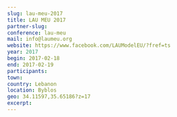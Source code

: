 ```yaml
---
slug: lau-meu-2017
title: LAU MEU 2017
partner-slug: 
conference: lau-meu
mail: info@laumeu.org
website: https://www.facebook.com/LAUModelEU/?fref=ts
year: 2017
begin: 2017-02-18
end: 2017-02-19
participants:
town:
country: Lebanon
location: Byblos
geo: 34.11597,35.65186?z=17
excerpt:
---
```

